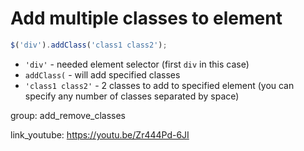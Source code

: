 # Add multiple classes to element

```javascript
$('div').addClass('class1 class2');
```

- `'div'` - needed element selector (first ```div``` in this case)
- `addClass(` - will add specified classes
- `'class1 class2'` - 2 classes to add to specified element (you can specify any number of classes separated by space)

group: add_remove_classes


link_youtube: https://youtu.be/Zr444Pd-6JI
